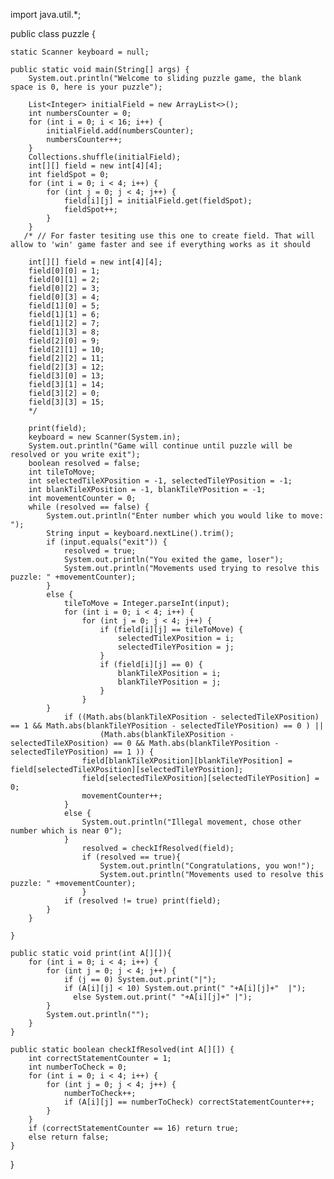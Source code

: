 import java.util.*;

public class puzzle {

    static Scanner keyboard = null;

    public static void main(String[] args) {
        System.out.println("Welcome to sliding puzzle game, the blank space is 0, here is your puzzle");

        List<Integer> initialField = new ArrayList<>();
        int numbersCounter = 0;
        for (int i = 0; i < 16; i++) {
            initialField.add(numbersCounter);
            numbersCounter++;
        }
        Collections.shuffle(initialField);
        int[][] field = new int[4][4];
        int fieldSpot = 0;
        for (int i = 0; i < 4; i++) {
            for (int j = 0; j < 4; j++) {
                field[i][j] = initialField.get(fieldSpot);
                fieldSpot++;
            }
        }
       /* // For faster tesiting use this one to create field. That will allow to 'win' game faster and see if everything works as it should

        int[][] field = new int[4][4];
        field[0][0] = 1;
        field[0][1] = 2;
        field[0][2] = 3;
        field[0][3] = 4;
        field[1][0] = 5;
        field[1][1] = 6;
        field[1][2] = 7;
        field[1][3] = 8;
        field[2][0] = 9;
        field[2][1] = 10;
        field[2][2] = 11;
        field[2][3] = 12;
        field[3][0] = 13;
        field[3][1] = 14;
        field[3][2] = 0;
        field[3][3] = 15;
        */

        print(field);
        keyboard = new Scanner(System.in);
        System.out.println("Game will continue until puzzle will be resolved or you write exit");
        boolean resolved = false;
        int tileToMove;
        int selectedTileXPosition = -1, selectedTileYPosition = -1;
        int blankTileXPosition = -1, blankTileYPosition = -1;
        int movementCounter = 0;
        while (resolved == false) {
            System.out.println("Enter number which you would like to move: ");
            String input = keyboard.nextLine().trim();
            if (input.equals("exit")) {
                resolved = true;
                System.out.println("You exited the game, loser");
                System.out.println("Movements used trying to resolve this puzzle: " +movementCounter);
            }
            else {
                tileToMove = Integer.parseInt(input);
                for (int i = 0; i < 4; i++) {
                    for (int j = 0; j < 4; j++) {
                        if (field[i][j] == tileToMove) {
                            selectedTileXPosition = i;
                            selectedTileYPosition = j;
                        }
                        if (field[i][j] == 0) {
                            blankTileXPosition = i;
                            blankTileYPosition = j;
                        }
                    }
            }
                if ((Math.abs(blankTileXPosition - selectedTileXPosition) == 1 && Math.abs(blankTileYPosition - selectedTileYPosition) == 0 ) ||
                        (Math.abs(blankTileXPosition - selectedTileXPosition) == 0 && Math.abs(blankTileYPosition - selectedTileYPosition) == 1 )) {
                    field[blankTileXPosition][blankTileYPosition] = field[selectedTileXPosition][selectedTileYPosition];
                    field[selectedTileXPosition][selectedTileYPosition] = 0;
                    movementCounter++;
                }
                else {
                    System.out.println("Illegal movement, chose other number which is near 0");
                }
                    resolved = checkIfResolved(field);
                    if (resolved == true){
                        System.out.println("Congratulations, you won!");
                        System.out.println("Movements used to resolve this puzzle: " +movementCounter);
                    }
                if (resolved != true) print(field);
            }
        }

    }

    public static void print(int A[][]){
        for (int i = 0; i < 4; i++) {
            for (int j = 0; j < 4; j++) {
                if (j == 0) System.out.print("|");
                if (A[i][j] < 10) System.out.print(" "+A[i][j]+"  |");
                  else System.out.print(" "+A[i][j]+" |");
            }
            System.out.println("");
        }
    }

    public static boolean checkIfResolved(int A[][]) {
        int correctStatementCounter = 1;
        int numberToCheck = 0;
        for (int i = 0; i < 4; i++) {
            for (int j = 0; j < 4; j++) {
                numberToCheck++;
                if (A[i][j] == numberToCheck) correctStatementCounter++;
            }
        }
        if (correctStatementCounter == 16) return true;
        else return false;
    }

}
